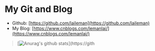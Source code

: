 # My Git and Blog
- Github: [https://github.com/laileman](https://github.com/laileman)
- My Blog: [https://www.cnblogs.com/lemanlai/](https://www.cnblogs.com/lemanlai/)

> [![Anurag's github stats](https://github-readme-stats.vercel.app/api?username=anuraghazra)](https://gith

